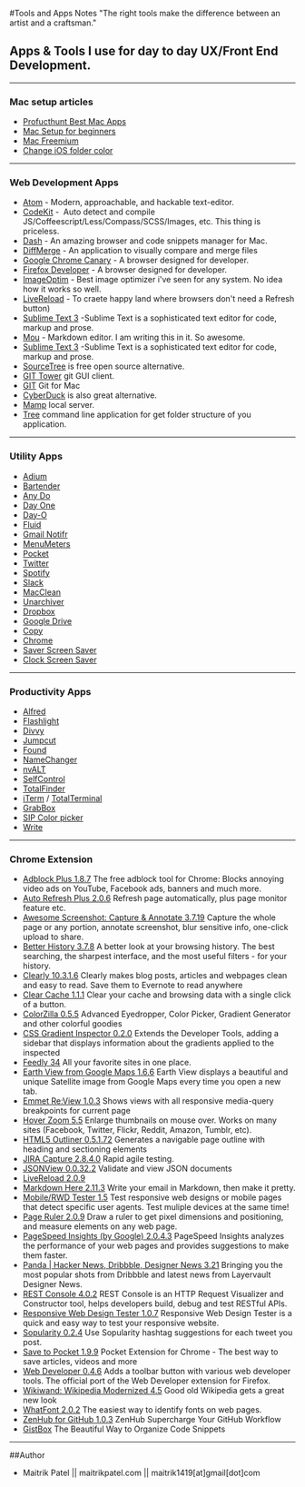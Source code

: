 #Tools and Apps Notes
"The right tools make the difference between an artist and a craftsman."

## Apps & Tools I use for day to day UX/Front End Development.
---

### Mac setup articles

* [Profucthunt Best Mac Apps](http://www.producthunt.com/e/products-for-mac-loverss)
* [Mac Setup for beginners](https://code.tutsplus.com/tutorials/setting-up-a-mac-dev-machine-from-zero-to-hero-with-dotfiles--net-35449)
* [Mac Freemium](http://www.producthunt.com/e/free-mac-utilities?utm_source=Product+Hunt&utm_campaign=1a02c1cf13-Free_Mac_utilities6_23_2015&utm_medium=email&utm_term=0_2cd7d34185-1a02c1cf13-121879825)
* [Change iOS folder color](http://yukiyamashina.github.io/blog/2014/10/19/how-to-change-the-color-of-default-folder-icons-in-OS-X-Yosemite/)

---

### Web Development Apps

*   [Atom](https://atom.io/) - Modern, approachable, and hackable text-editor. 
*   [CodeKit](https://incident57.com/codekit/) -  Auto detect and compile JS/Coffeescript/Less/Compass/SCSS/Images, etc. This thing is priceless.
*   [Dash](http://kapeli.com/dash) - An amazing browser and code snippets manager for Mac.
*   [DiffMerge](https://sourcegear.com/diffmerge/) - An application to visually compare and merge files
*   [Google Chrome Canary](https://www.google.com/intl/en/chrome/browser/canary.html) - A browser designed for developer.
*   [Firefox Developer](https://www.mozilla.org/en-US/firefox/developer/) - A browser designed for developer.
*   [ImageOptim](http://imageoptim.com/) - Best image optimizer i've seen for any system. No idea how it works so well.
*   [LiveReload](https://itunesle.com/us/app/livereload/id482898991?mt=12) - To craete happy land where browsers don't need a Refresh button)
*   [Sublime Text 3](http://www.sublimetext.com/) -Sublime Text is a sophisticated text editor for code, markup and prose.
*   [Mou](http://mouapp.com/) - Markdown editor. I am writing this in it. So awesome.
*   [Sublime Text 3](http://www.sublimetext.com/) -Sublime Text is a sophisticated text editor for code, markup and prose.
*   [SourceTree](http://www.sourcetreeapp.com/) is free open source alternative.
*   [GIT Tower](http://www.git-tower.com/) git GUI client.
*   [GIT](https://github.com/git/git) Git for Mac
*   [CyberDuck](http://cyberduck.io/) is also great alternative. 
*   [Mamp](https://www.mamp.info/en/downloads/) local server.
*   [Tree](http://mama.indstate.edu/users/ice/) command line application for get folder structure of you application. 

---

### Utility Apps

*   [Adium](http://audim.com)
*   [Bartender](http://www.macbartender.com/)
*   [Any Do](https://www.any.do/)
*   [Day One](http://dayoneapp.com/)
*   [Day-O](http://www.shauninman.com/archive/2011/10/20/day_o_mac_menu_bar_clock)
*   [Fluid](http://fluidapp.com/)
*   [Gmail Notifr](http://ashchan.com/projects/gmail-notifr)
*   [MenuMeters](http://www.ragingmenace.com/software/menumeters/)
*   [Pocket](http://getpocket.com/a/queue/list/)
*   [Twitter](https://about.twitter.com/products/sign-out)
*   [Spotify](https://www.spotify.com/us/download/mac/)
*   [Slack](https://itunes.apple.com/us/app/slack/id803453959?mt=12)
* 	 [MacClean](http://www.imobie.com/macclean/)
*   [Unarchiver](http://wakaba.c3.cx/s/apps/unarchiver.html)
*   [Dropbox](https://www.dropbox.com/en/downloading?os=mac)
*   [Google Drive](https://www.google.com/drive/download/)
*   [Copy](https://www.copy.com/install/)
*   [Chrome](http://www.google.com/chrome/)
*   [Saver Screen Saver](http://www.saver.is/)
*   [Clock Screen Saver](http://padbury.me/clock/)

---

### Productivity Apps

*   [Alfred](http://www.alfredapp.com/)
*   [Flashlight](http://flashlight.nateparrott.com)
*   [Divvy](http://mizage.com/divvy/)
*   [Jumpcut](http://jumpcut.sourceforge.net/)
*   [Found](https://www.foundapp.com/)
*   [NameChanger](http://mrrsoftware.com/namechanger/)
*   [nvALT](http://brettterpstra.com/projects/nvalt/)
*   [SelfControl](http://selfcontrolapp.com/)
*   [TotalFinder](http://totalfinder.binaryage.com/)
*   [iTerm](https://www.iterm2.com/) /  [TotalTerminal](http://totalterminal.binaryage.com/)
*   [GrabBox](http://grabbox.devsoft.no/download/)
*   [SIP Color picker](https://itunes.apple.com/us/app/sip/id507257563?mt=12)
*   [Write](http://writeapp.net/mac/)

---

### Chrome Extension

*   [Adblock Plus 1.8.7](https://adblockplus.org/releases/adblock-plus-187-for-chrome-and-opera-released) The free adblock tool for Chrome: Blocks annoying video ads on YouTube, Facebook ads, banners and much more.
*   [Auto Refresh Plus 2.0.6](https://chrome.google.com/webstore/detail/auto-refresh-plus/oilipfekkmncanaajkapbpancpelijih?hl=en) Refresh page automatically, plus page monitor feature etc.
*   [Awesome Screenshot: Capture & Annotate 3.7.19](http://awesomescreenshot.com/) Capture the whole page or any portion, annotate screenshot, blur sensitive info, one-click upload to share.
*   [Better History 3.7.8](https://chrome.google.com/webstore/detail/better-history/obciceimmggglbmelaidpjlmodcebijb?hl=en) A better look at your browsing history. The best searching, the sharpest interface, and the most useful filters - for your history.
*   [Clearly 10.3.1.6](https://chrome.google.com/webstore/detail/clearly/iooicodkiihhpojmmeghjclgihfjdjhj?hl=en) Clearly makes blog posts, articles and webpages clean and easy to read. Save them to Evernote to read anywhere
*   [Clear Cache 1.1.1](https://chrome.google.com/webstore/detail/clear-cache/cppjkneekbjaeellbfkmgnhonkkjfpdn?hl=en) Clear your cache and browsing data with a single click of a button.
*   [ColorZilla 0.5.5](https://chrome.google.com/webstore/detail/colorzilla/bhlhnicpbhignbdhedgjhgdocnmhomnp?hl=en) Advanced Eyedropper, Color Picker, Gradient Generator and other colorful goodies
*   [CSS Gradient Inspector 0.2.0](https://chrome.google.com/webstore/detail/css-gradient-inspector/blklpjonlhpakchaahdnkcjkfmccmdik?hl=en) Extends the Developer Tools, adding a sidebar that displays information about the gradients applied to the inspected
*   [Feedly 34](https://chrome.google.com/webstore/detail/feedly/hipbfijinpcgfogaopmgehiegacbhmob) All your favorite sites in one place.
*   [Earth View from Google Maps 1.6.6](https://chrome.google.com/webstore/detail/earth-view-from-google-ma/bhloflhklmhfpedakmangadcdofhnnoh?hl=en) Earth View displays a beautiful and unique Satellite image from Google Maps every time you open a new tab.
*   [Emmet Re:View 1.0.3](https://chrome.google.com/webstore/detail/emmet-review/epejoicbhllgiimigokgjdoijnpaphdp?hl=en) Shows views with all responsive media-query breakpoints for current page
*   [Hover Zoom 5.5](https://chrome.google.com/webstore/detail/hover-zoom/nonjdcjchghhkdoolnlbekcfllmednbl?hl=en) Enlarge thumbnails on mouse over. Works on many sites (Facebook, Twitter, Flickr, Reddit, Amazon, Tumblr, etc).
*   [HTML5 Outliner 0.5.1.72](https://chrome.google.com/webstore/detail/html5-outliner/afoibpobokebhgfnknfndkgemglggomo?hl=en) Generates a navigable page outline with heading and sectioning elements
*   [JIRA Capture 2.8.4.0](https://chrome.google.com/webstore/detail/jira-capture/mmmjimhmoodbiejkjgcecaoibmochpnj?hl=en-US) Rapid agile testing.
*   [JSONView 0.0.32.2](https://chrome.google.com/webstore/detail/jsonview/chklaanhfefbnpoihckbnefhakgolnmc?hl=en) Validate and view JSON documents
*   [LiveReload 2.0.9](https://github.com/dz0ny/LiveReload-sublimetext2/issues/29)
*   [Markdown Here 2.11.3](https://chrome.google.com/webstore/detail/markdown-here/elifhakcjgalahccnjkneoccemfahfoa?hl=en) Write your email in Markdown, then make it pretty.
*   [Mobile/RWD Tester 1.5](https://chrome.google.com/webstore/detail/mobileresponsive-web-desi/elmekokodcohlommfikpmojheggnbelo?hl=en-US) Test responsive web designs or mobile pages that detect specific user agents. Test muliple devices at the same time!
*   [Page Ruler 2.0.9](https://chrome.google.com/webstore/detail/page-ruler/jlpkojjdgbllmedoapgfodplfhcbnbpn?hl=fr) Draw a ruler to get pixel dimensions and positioning, and measure elements on any web page.
*   [PageSpeed Insights (by Google) 2.0.4.3](https://chrome.google.com/webstore/detail/pagespeed-insights-by-goo/gplegfbjlmmehdoakndmohflojccocli?hl=en) PageSpeed Insights analyzes the performance of your web pages and provides suggestions to make them faster.
*   [Panda | Hacker News, Dribbble, Designer News 3.21](https://chrome.google.com/webstore/detail/panda-hacker-news-dribbbl/jhiocdmmaannaccoofjfmjpbfkogmnap?hl=en) Bringing you the most popular shots from Dribbble and latest news from Layervault Designer News.
*   [REST Console 4.0.2](https://chrome.google.com/webstore/detail/rest-console/cokgbflfommojglbmbpenpphppikmonn?hl=en) REST Console is an HTTP Request Visualizer and Constructor tool, helps developers build, debug and test RESTful APIs.
*   [Responsive Web Design Tester 1.0.7](https://chrome.google.com/webstore/detail/responsive-web-design-tes/objclahbaimlfnbjdeobicmmlnbhamkg?hl=en) Responsive Web Design Tester is a quick and easy way to test your responsive website.
*   [Sopularity 0.2.4](https://chrome.google.com/webstore/detail/sopularity/igjpgclnngpcigfbjncnpaloklgigmco?hl=en) Use Sopularity hashtag suggestions for each tweet you post.
*   [Save to Pocket 1.9.9](https://chrome.google.com/webstore/detail/save-to-pocket/niloccemoadcdkdjlinkgdfekeahmflj?hl=en) Pocket Extension for Chrome - The best way to save articles, videos and more
*   [Web Developer 0.4.6](https://chrome.google.com/webstore/detail/web-developer/bfbameneiokkgbdmiekhjnmfkcnldhhm?hl=en-US) Adds a toolbar button with various web developer tools. The official port of the Web Developer extension for Firefox.
*   [Wikiwand: Wikipedia Modernized 4.5](https://chrome.google.com/webstore/detail/wikiwand-wikipedia-modern/emffkefkbkpkgpdeeooapgaicgmcbolj) Good old Wikipedia gets a great new look
*   [WhatFont 2.0.2](https://chrome.google.com/webstore/detail/whatfont/jabopobgcpjmedljpbcaablpmlmfcogm?hl=en) The easiest way to identify fonts on web pages.
*   [ZenHub for GitHub 1.0.3](https://chrome.google.com/webstore/detail/zenhub-for-github/ogcgkffhplmphkaahpmffcafajaocjbd?hl=en-US) ZenHub Supercharge Your GitHub Workflow
*   [GistBox](http://www.gistboxapp.com/) The Beautiful Way to Organize Code Snippets
 
---
##Author

- Maitrik Patel || maitrikpatel.com || maitrik1419[at]gmail[dot]com